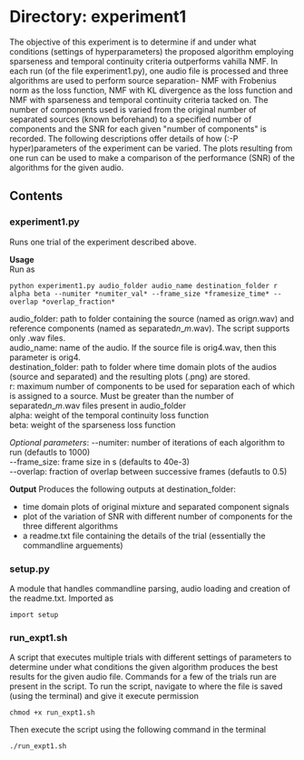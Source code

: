 # Directory: experiment1   

The objective of this experiment is to determine if and under what conditions (settings of hyperparameters) the proposed algorithm employing sparseness and temporal continuity criteria outperforms vahilla NMF. In each run (of the file experiment1.py), one audio file is processed and three algorithms are used to perform source separation- NMF with Frobenius norm as the loss function, NMF with KL divergence as the loss function and NMF with sparseness and temporal continuity criteria tacked on. The number of components used is varied from the original number of separated sources (known beforehand) to a specified number of components and the SNR for each given "number of components" is recorded. The following descriptions offer details of how (:-P hyper)parameters of the experiment can be varied. The plots resulting from one run can be used to make a comparison of the performance (SNR) of the algorithms for the given audio. 

## Contents  

### experiment1.py

Runs one trial of the experiment described above.  

__Usage__  
Run as   
```
python experiment1.py audio_folder audio_name destination_folder r alpha beta --numiter *numiter_val* --frame_size *framesize_time* --overlap *overlap_fraction*
```   
audio_folder: path to folder containing the source (named as orig*n*.wav) and reference components (named as separated*n*\_*m*.wav). The script supports only .wav files.     
audio_name: name of the audio. If the source file is orig4.wav, then this parameter is orig4.     
destination_folder: path to folder where time domain plots of the audios (source and separated) and the resulting plots (.png) are stored.    
r: maximum number of components to be used for separation each of which is assigned to a source. Must be greater than the number of separated*n*\_*m*.wav files present in audio_folder    
alpha: weight of the temporal continuity loss function    
beta: weight of the sparseness loss function     

*Optional parameters*:
--numiter: number of iterations of each algorithm to run (defautls to 1000)    
--frame_size: frame size in s (defaults to 40e-3)    
--overlap: fraction of overlap between successive frames (defautls to 0.5)        


__Output__
Produces the following outputs at destination_folder:  
- time domain plots of original mixture and separated component signals
- plot of the variation of SNR with different number of components for the three different algorithms
- a readme.txt file containing the details of the trial (essentially the commandline arguements)

### setup.py

A module that handles commandline parsing, audio loading and creation of the readme.txt. Imported as    
```
import setup
```     

### run_expt1.sh   

A script that executes multiple trials with different settings of parameters to determine under what conditions the given algorithm produces the best results for the given audio file. Commands for a few of the trials run are present in the script. To run the script, navigate to where the file is saved (using the terminal) and give it execute permission    
```
chmod +x run_expt1.sh
```
 Then execute the script using the following command in the terminal

```
./run_expt1.sh
```

